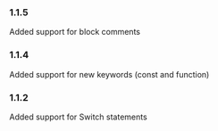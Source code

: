 ### 1.1.5

Added support for block comments

### 1.1.4

Added support for new keywords (const and function)

### 1.1.2

Added support for Switch statements